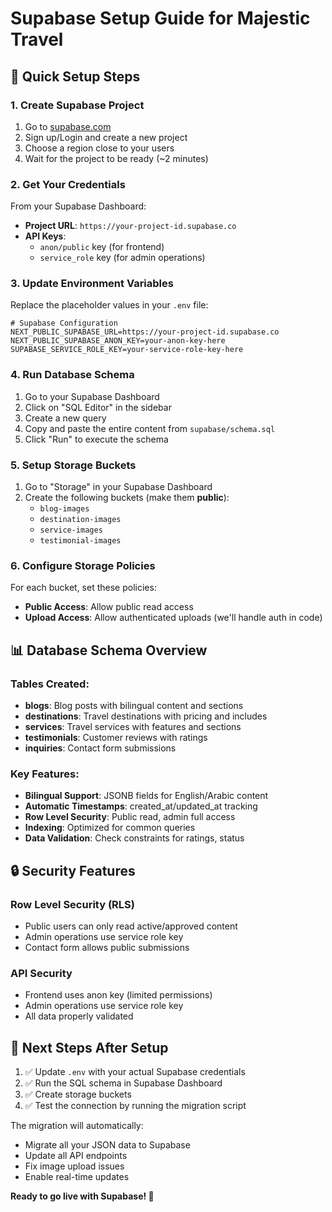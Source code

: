 # Supabase Setup Guide for Majestic Travel

## 🚀 Quick Setup Steps

### 1. Create Supabase Project
1. Go to [supabase.com](https://supabase.com) 
2. Sign up/Login and create a new project
3. Choose a region close to your users
4. Wait for the project to be ready (~2 minutes)

### 2. Get Your Credentials
From your Supabase Dashboard:
- **Project URL**: `https://your-project-id.supabase.co`
- **API Keys**: 
  - `anon/public` key (for frontend)
  - `service_role` key (for admin operations)

### 3. Update Environment Variables
Replace the placeholder values in your `.env` file:

```env
# Supabase Configuration
NEXT_PUBLIC_SUPABASE_URL=https://your-project-id.supabase.co
NEXT_PUBLIC_SUPABASE_ANON_KEY=your-anon-key-here
SUPABASE_SERVICE_ROLE_KEY=your-service-role-key-here
```

### 4. Run Database Schema
1. Go to your Supabase Dashboard
2. Click on "SQL Editor" in the sidebar
3. Create a new query
4. Copy and paste the entire content from `supabase/schema.sql`
5. Click "Run" to execute the schema

### 5. Setup Storage Buckets
1. Go to "Storage" in your Supabase Dashboard
2. Create the following buckets (make them **public**):
   - `blog-images`
   - `destination-images` 
   - `service-images`
   - `testimonial-images`

### 6. Configure Storage Policies
For each bucket, set these policies:
- **Public Access**: Allow public read access
- **Upload Access**: Allow authenticated uploads (we'll handle auth in code)

## 📊 Database Schema Overview

### Tables Created:
- **blogs**: Blog posts with bilingual content and sections
- **destinations**: Travel destinations with pricing and includes
- **services**: Travel services with features and sections  
- **testimonials**: Customer reviews with ratings
- **inquiries**: Contact form submissions

### Key Features:
- **Bilingual Support**: JSONB fields for English/Arabic content
- **Automatic Timestamps**: created_at/updated_at tracking
- **Row Level Security**: Public read, admin full access
- **Indexing**: Optimized for common queries
- **Data Validation**: Check constraints for ratings, status

## 🔒 Security Features

### Row Level Security (RLS)
- Public users can only read active/approved content
- Admin operations use service role key
- Contact form allows public submissions

### API Security
- Frontend uses anon key (limited permissions)
- Admin operations use service role key
- All data properly validated

## 🎯 Next Steps After Setup

1. ✅ Update `.env` with your actual Supabase credentials
2. ✅ Run the SQL schema in Supabase Dashboard
3. ✅ Create storage buckets
4. ✅ Test the connection by running the migration script

The migration will automatically:
- Migrate all your JSON data to Supabase
- Update all API endpoints
- Fix image upload issues
- Enable real-time updates

**Ready to go live with Supabase! 🚀**